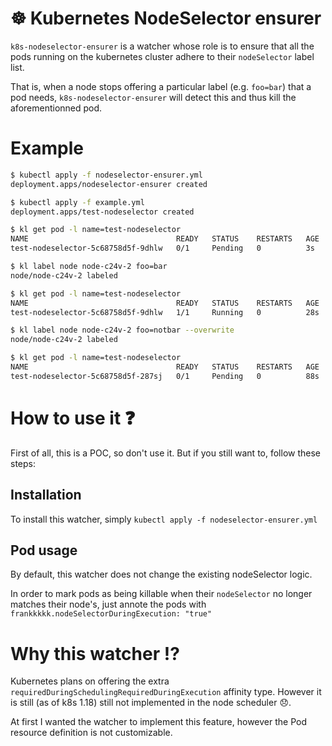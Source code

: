 # ☸️ Kubernetes NodeSelector ensurer
`k8s-nodeselector-ensurer` is a watcher whose role is to ensure that all
the pods running on the kubernetes cluster adhere to their `nodeSelector` label list.

That is, when a node stops offering a particular label (e.g. `foo=bar`) that a pod
needs, `k8s-nodeselector-ensurer` will detect this and thus kill the aforementionned pod.

# Example
```bash
$ kubectl apply -f nodeselector-ensurer.yml
deployment.apps/nodeselector-ensurer created

$ kubectl apply -f example.yml 
deployment.apps/test-nodeselector created

$ kl get pod -l name=test-nodeselector
NAME                                 READY   STATUS    RESTARTS   AGE
test-nodeselector-5c68758d5f-9dhlw   0/1     Pending   0          3s

$ kl label node node-c24v-2 foo=bar
node/node-c24v-2 labeled

$ kl get pod -l name=test-nodeselector
NAME                                 READY   STATUS    RESTARTS   AGE
test-nodeselector-5c68758d5f-9dhlw   1/1     Running   0          28s

$ kl label node node-c24v-2 foo=notbar --overwrite
node/node-c24v-2 labeled

$ kl get pod -l name=test-nodeselector
NAME                                 READY   STATUS    RESTARTS   AGE
test-nodeselector-5c68758d5f-287sj   0/1     Pending   0          88s
```



# How to use it ❓
First of all, this is a POC, so don't use it. But if you still want to, follow these steps:

## Installation
To install this watcher, simply `kubectl apply -f nodeselector-ensurer.yml`

## Pod usage
By default, this watcher does not change the existing nodeSelector logic.

In order to mark pods as being killable when their `nodeSelector` no longer matches their node's,
just annote the pods with `frankkkkk.nodeSelectorDuringExecution: "true"`



# Why this watcher ⁉️
Kubernetes plans on offering the extra `requiredDuringSchedulingRequiredDuringExecution` affinity type.
However it is still (as of k8s 1.18) still not implemented in the node scheduler 😞.

At first I wanted the watcher to implement this feature, however the Pod resource definition is
not customizable.

